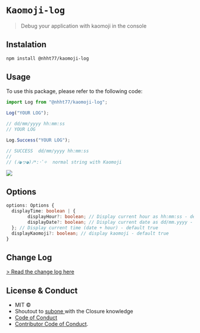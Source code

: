 # `Kaomoji-log`

> Debug your application with kaomoji in the console

## Instalation

```bash
npm install @nhht77/kaomoji-log
```

## Usage

To use this package, please refer to the following code:

```ts
import Log from "@nhht77/kaomoji-log";

Log("YOUR LOG");

// dd/mm/yyyy hh:mm:ss
// YOUR LOG

Log.Success("YOUR LOG");

// SUCCESS  dd/mm/yyyy hh:mm:ss
//
// (ﾉ◕ヮ◕)ﾉ*:･ﾟ✧  normal string with Kaomoji
```

<img src="https://res.cloudinary.com/dgirnadqd/image/upload/v1605211656/kaomoji-log.png" />

## Options

```ts
options: Options {
  displayTime: boolean | {
        displayHour?: boolean; // Display current hour as hh:mm:ss - default true
        displayDate?: boolean; // Display current date as dd/mm.yyyy - default true
  }; // Display current time (date + hour) - default true
  displayKaomoji?: boolean; // display kaomoji - default true
}

```

## Change Log

[> Read the change log here ](https://github.com/nhht77/kaomoji-log/blob/master/CHANGELOG.md)

## License & Conduct

- MIT ©
- Shoutout to [subone
  ](https://github.com/kmccullough) with the Closure knowledge
- [Code of Conduct](code-of-conduct.md)
- [Contributor Code of Conduct](code-of-conduct.md).
